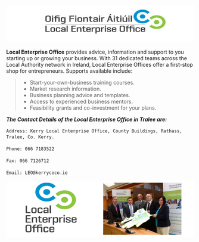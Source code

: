 ![](/assets/leo5.png)

**Local Enterprise Office** provides advice, information and support to you starting up or growing your business. With 31 dedicated teams across the Local Authority network in Ireland, Local Enterprise Offices offer a first-stop shop for entrepreneurs. Supports available include:

> * Start-your-own-business training courses.
> * Market research information.
> * Business planning advice and templates.
> * Access to experienced business mentors.
> * Feasibility grants and co-investment for your plans.

_**The Contact Details of the Local Enterprise Office in Tralee are:**_

```
Address: Kerry Local Enterprise Office, County Buildings, Rathass, Tralee, Co. Kerry.

Phone: 066 7183522

Fax: 066 7126712

Email: LEO@kerrycoco.ie
```

![](/assets/leoBanner.png)

